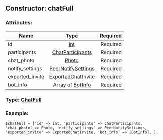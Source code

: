 ## Constructor: chatFull  

### Attributes:

| Name     |    Type       | Required |
|----------|:-------------:|---------:|
|id|[int](../types/int.md) | Required|
|participants|[ChatParticipants](../types/ChatParticipants.md) | Required|
|chat\_photo|[Photo](../types/Photo.md) | Required|
|notify\_settings|[PeerNotifySettings](../types/PeerNotifySettings.md) | Required|
|exported\_invite|[ExportedChatInvite](../types/ExportedChatInvite.md) | Required|
|bot\_info|Array of [BotInfo](../types/BotInfo.md) | Required|


### Type: [ChatFull](../types/ChatFull.md)

### Example:


```
$chatFull = ['id' => int, 'participants' => ChatParticipants, 'chat_photo' => Photo, 'notify_settings' => PeerNotifySettings, 'exported_invite' => ExportedChatInvite, 'bot_info' => [BotInfo], ];
```